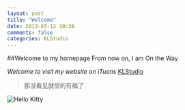 ```yaml
---
layout: post
title: "Welcome"
date: 2013-03-12 10:38
comments: false
categories: KLStudio
---
```


##Welcome to my homepage
From now on, I am On the Way

_Welcome to visit my website on iTuens_
[KLStudio](https://itunes.apple.com/artist/klstudio/id547008717?mt=8)
<!-- more -->
>那没看见就信的有福了

![Hello Kitty](http://placekitten.com/320/250 "title")
